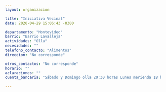 ```yaml
---
layout: organizacion

title: "Iniciativa Vecinal"
date: 2020-04-29 15:06:43 -0300

departamento: "Montevideo"
barrio: "Barrio Lavalleja"
actividades: "Olla"
necesidades: ""
telefono_contacto: "Alimentos"
direccion: "No corresponde"

otros_contactos: "No corresponde"
horario: ""
aclaraciones: ""
cuenta_bancaria: "Sábado y Domingo olla 20:30 horas Lunes merienda 18 horas"

---
```

